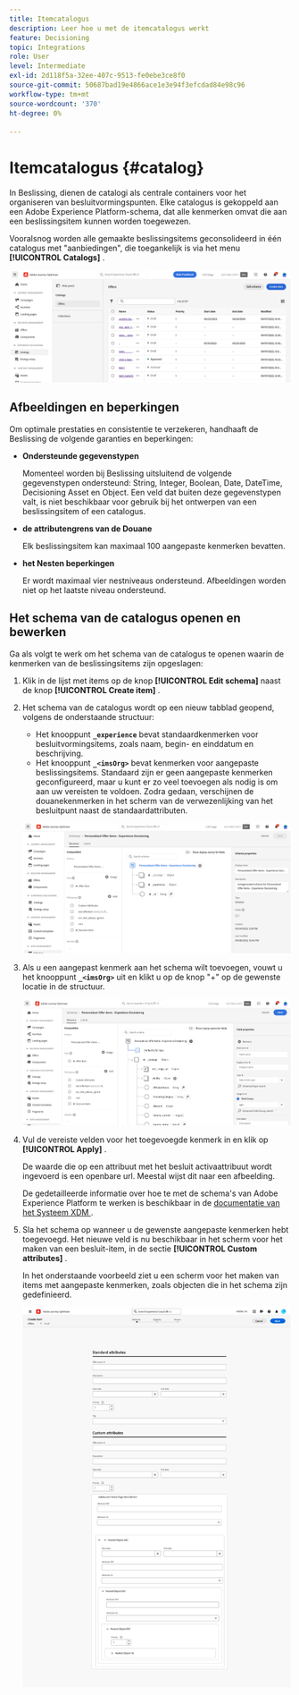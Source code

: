 ```yaml
---
title: Itemcatalogus
description: Leer hoe u met de itemcatalogus werkt
feature: Decisioning
topic: Integrations
role: User
level: Intermediate
exl-id: 2d118f5a-32ee-407c-9513-fe0ebe3ce8f0
source-git-commit: 50687bad19e4866ace1e3e94f3efcdad84e98c96
workflow-type: tm+mt
source-wordcount: '370'
ht-degree: 0%

---
```


# Itemcatalogus {#catalog}

In Beslissing, dienen de catalogi als centrale containers voor het organiseren van besluitvormingspunten. Elke catalogus is gekoppeld aan een Adobe Experience Platform-schema, dat alle kenmerken omvat die aan een beslissingsitem kunnen worden toegewezen.

Vooralsnog worden alle gemaakte beslissingsitems geconsolideerd in één catalogus met &quot;aanbiedingen&quot;, die toegankelijk is via het menu **[!UICONTROL Catalogs]** .

![](assets/catalogs-list.png)

## Afbeeldingen en beperkingen

Om optimale prestaties en consistentie te verzekeren, handhaaft de Beslissing de volgende garanties en beperkingen:

* **Ondersteunde gegevenstypen**

  Momenteel worden bij Beslissing uitsluitend de volgende gegevenstypen ondersteund: String, Integer, Boolean, Date, DateTime, Decisioning Asset en Object. Een veld dat buiten deze gegevenstypen valt, is niet beschikbaar voor gebruik bij het ontwerpen van een beslissingsitem of een catalogus.


* **de attributengrens van de Douane**

  Elk beslissingsitem kan maximaal 100 aangepaste kenmerken bevatten.

* **het Nesten beperkingen**

  Er wordt maximaal vier nestniveaus ondersteund. Afbeeldingen worden niet op het laatste niveau ondersteund.

## Het schema van de catalogus openen en bewerken

Ga als volgt te werk om het schema van de catalogus te openen waarin de kenmerken van de beslissingsitems zijn opgeslagen:

1. Klik in de lijst met items op de knop **[!UICONTROL Edit schema]** naast de knop **[!UICONTROL Create item]** .

1. Het schema van de catalogus wordt op een nieuw tabblad geopend, volgens de onderstaande structuur:

   * Het knooppunt **`_experience`** bevat standaardkenmerken voor besluitvormingsitems, zoals naam, begin- en einddatum en beschrijving.
   * Het knooppunt **`_<imsOrg>`** bevat kenmerken voor aangepaste beslissingsitems. Standaard zijn er geen aangepaste kenmerken geconfigureerd, maar u kunt er zo veel toevoegen als nodig is om aan uw vereisten te voldoen. Zodra gedaan, verschijnen de douanekenmerken in het scherm van de verwezenlijking van het besluitpunt naast de standaardattributen.

   ![](assets/catalogs-schema.png)

1. Als u een aangepast kenmerk aan het schema wilt toevoegen, vouwt u het knooppunt **`_<imsOrg>`** uit en klikt u op de knop &quot;+&quot; op de gewenste locatie in de structuur.

   ![](assets/catalogs-add.png)

1. Vul de vereiste velden voor het toegevoegde kenmerk in en klik op **[!UICONTROL Apply]** .

   De waarde die op een attribuut met het besluit activaattribuut wordt ingevoerd is een openbare url. Meestal wijst dit naar een afbeelding.

   De gedetailleerde informatie over hoe te met de schema&#39;s van Adobe Experience Platform te werken is beschikbaar in de [ documentatie van het Systeem XDM ](https://experienceleague.adobe.com/docs/experience-platform/xdm/ui/overview.html).

1. Sla het schema op wanneer u de gewenste aangepaste kenmerken hebt toegevoegd. Het nieuwe veld is nu beschikbaar in het scherm voor het maken van een besluit-item, in de sectie **[!UICONTROL Custom attributes]** .


   In het onderstaande voorbeeld ziet u een scherm voor het maken van items met aangepaste kenmerken, zoals objecten die in het schema zijn gedefinieerd.

   ![](assets/custom-attributes.png)

